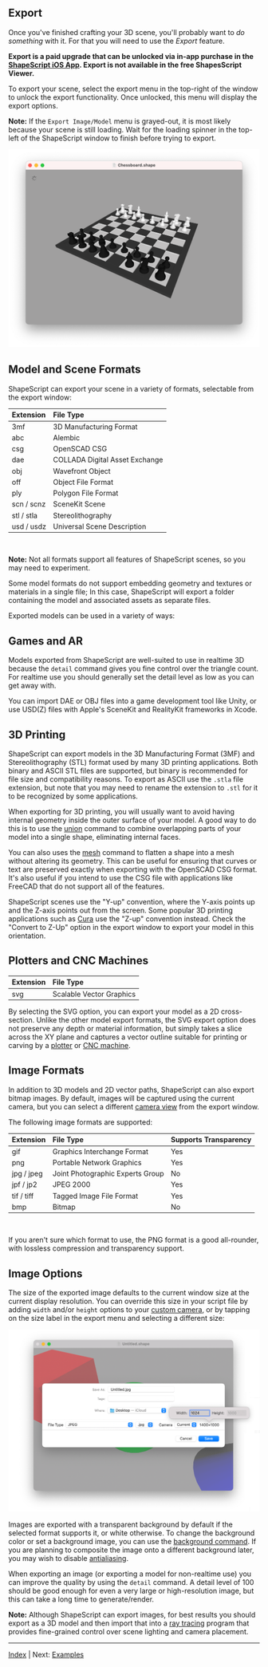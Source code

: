 Export
---

Once you've finished crafting your 3D scene, you'll probably want to *do something* with it. For that you will need to use the *Export* feature.

**Export is a paid upgrade that can be unlocked via in-app purchase in the [ShapeScript iOS App](https://apps.apple.com/app/id1606439346). Export is not available in the free ShapesScript Viewer.**

To export your scene, select the export menu in the top-right of the window to unlock the export functionality. Once unlocked, this menu will display the export options.

**Note:** If the `Export Image/Model` menu is grayed-out, it is most likely because your scene is still loading. Wait for the loading spinner in the top-left of the ShapeScript window to finish before trying to export.

![Loading](../images/loading.png)

## Model and Scene Formats

ShapeScript can export your scene in a variety of formats, selectable from the export window:

Extension             | File Type                                
:-------------------- | :-------------------------------
3mf                   | 3D Manufacturing Format 
abc                   | Alembic                                          
csg                   | OpenSCAD CSG                   
dae                   | COLLADA Digital Asset Exchange                     
obj                   | Wavefront Object                
off                   | Object File Format    
ply                   | Polygon File Format                       
scn / scnz            | SceneKit Scene     
stl / stla            | Stereolithography                       
usd / usdz            | Universal Scene Description     

<br/>

**Note:** Not all formats support all features of ShapeScript scenes, so you may need to experiment.

Some model formats do not support embedding geometry and textures or materials in a single file; In this case, ShapeScript will export a folder containing the model and associated assets as separate files.

Exported models can be used in a variety of ways:

## Games and AR

Models exported from ShapeScript are well-suited to use in realtime 3D because the `detail` command gives you fine control over the triangle count. For realtime use you should generally set the detail level as low as you can get away with.

You can import DAE or OBJ files into a game development tool like Unity, or use USD(Z) files with Apple's SceneKit and RealityKit frameworks in Xcode.

## 3D Printing

ShapeScript can export models in the 3D Manufacturing Format (3MF) and Stereolithography (STL) format used by many 3D printing applications. Both binary and ASCII STL files are supported, but binary is recommended for file size and compatibility reasons. To export as ASCII use the `.stla` file extension, but note that you may need to rename the extension to `.stl` for it to be recognized by some applications.

When exporting for 3D printing, you will usually want to avoid having internal geometry inside the outer surface of your model. A good way to do this is to use the [union](csg.md#union) command to combine overlapping parts of your model into a single shape, eliminating internal faces.

You can also uses the [mesh](meshes.md#mesh-hierarchies) command to flatten a shape into a mesh without altering its geometry. This can be useful for ensuring that curves or text are preserved exactly when exporting with the OpenSCAD CSG format. It's also useful if you intend to use the CSG file with applications like FreeCAD that do not support all of the features.

ShapeScript scenes use the "Y-up" convention, where the Y-axis points up and the Z-axis points out from the screen. Some popular 3D printing applications such as [Cura](https://ultimaker.com/software/ultimaker-cura) use the "Z-up" convention instead. Check the "Convert to Z-Up" option in the export window to export your model in this orientation.

## Plotters and CNC Machines

Extension             | File Type                                
:-------------------- | :-------------------------------                    
svg                   | Scalable Vector Graphics   

By selecting the SVG option, you can export your model as a 2D cross-section. Unlike the other model export formats, the SVG export option does not preserve any depth or material information, but simply takes a slice across the XY plane and captures a vector outline suitable for printing or carving by a [plotter](https://en.wikipedia.org/wiki/Plotter) or [CNC machine](https://en.wikipedia.org/wiki/Numerical_control).

## Image Formats

In addition to 3D models and 2D vector paths, ShapeScript can also export bitmap images. By default, images will be captured using the current camera, but you can select a different [camera view](cameras.md) from the export window. 

The following image formats are supported:

Extension             | File Type                                         | Supports Transparency
:---------------------| :-------------------------------------------------|:------------------------------
gif                   | Graphics Interchange Format                       | Yes
png                   | Portable Network Graphics                         | Yes
jpg / jpeg            | Joint Photographic Experts Group                  | No
jpf / jp2             | JPEG 2000                                         | Yes
tif / tiff            | Tagged Image File Format                          | Yes 
bmp                   | Bitmap                                            | No

<br/>

If you aren't sure which format to use, the PNG format is a good all-rounder, with lossless compression and transparency support.

## Image Options

The size of the exported image defaults to the current window size at the current display resolution. You can override this size in your script file by adding `width` and/or `height` options to your [custom camera](cameras.md#pixel-dimensions), or by tapping on the size label in the export menu and selecting a different size:

![Export size](../images/export-size.png)

Images are exported with a transparent background by default if the selected format supports it, or white otherwise. To change the background color or set a background image, you can use the [background command](commands.md#background). If you are planning to composite the image onto a different background later, you may wish to disable [antialiasing](cameras.md#antialiasing).

When exporting an image (or exporting a model for non-realtime use) you can improve the quality by using the `detail` command. A detail level of 100 should be good enough for even a very large or high-resolution image, but this can take a long time to generate/render.

**Note:** Although ShapeScript can export images, for best results you should export as a 3D model and then import that into a [ray tracing](https://en.wikipedia.org/wiki/Ray_tracing_(graphics)) program that provides fine-grained control over scene lighting and camera placement.

---
[Index](index.md) | Next: [Examples](examples.md)

